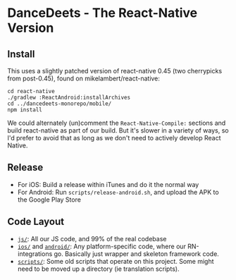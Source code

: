 # DanceDeets - The React-Native Version

## Install

This uses a slightly patched version of react-native 0.45 (two cherrypicks from post-0.45), found on mikelambert/react-native:

```
cd react-native
./gradlew :ReactAndroid:installArchives
cd ../dancedeets-monorepo/mobile/
npm install
```

We could alternately (un)comment the `React-Native-Compile:` sections and build react-native as part of our build. But it's slower in a variety of ways, so I'd prefer to avoid that as long as we don't need to actively develop React Native.

## Release

- For iOS: Build a release within iTunes and do it the normal way
- For Android: Run `scripts/release-android.sh`, and upload the APK to the Google Play Store

## Code Layout

- [`js/`](js): All our JS code, and 99% of the real codebase
- [`ios/`](ios) and [`android/`](android): Any platform-specific code, where our RN-integrations go. Basically just wrapper and skeleton framework code.
- [`scripts/`](scripts): Some old scripts that operate on this project. Some might need to be moved up a directory (ie translation scripts).

